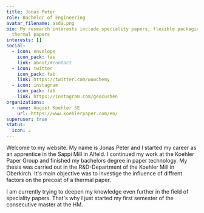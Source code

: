 ```yaml
---
title: Jonas Peter
role: Bachelor of Engineering
avatar_filename: asda.png
bio: My research interests include speciality papers, flexible packaging and
  thermal papers
interests: []
social:
  - icon: envelope
    icon_pack: fas
    link: about/#contact
  - icon: twitter
    icon_pack: fab
    link: https://twitter.com/wowchemy
  - icon: instagram
    icon_pack: fab
    link: https://instagram.com/geocushen
organizations:
  - name: August Koehler SE
    url: https://www.koehlerpaper.com/en/
superuser: true
status:
  icon: ☕️
---
```

Welcome to my website. My name is Jonas Peter and I started my career as an apprentice in the Sappi Mill in Alfeld. I continued my work at the Koehler Paper Group and finished my bachelors degree in paper technology. My thesis was carried out in the R&D-Department of the Koehler Mill in Oberkirch. It's main objective was to investige the influence of diffrent factors on the precoat of a thermal paper. 

I am currently trying to deepen my knowledge even further in the field of speciality papers. That's why I just started my first semester of the consecutive master at the HM.